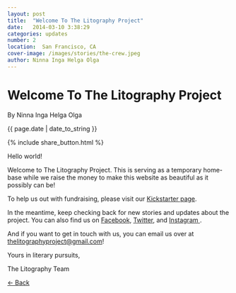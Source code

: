 ```yaml
---
layout: post
title:  "Welcome To The Litography Project"
date:   2014-03-10 3:38:29
categories: updates
number: 2
location:  San Francisco, CA
cover-image: /images/stories/the-crew.jpeg
author: Ninna Inga Helga Olga
---
```

<div class="post-image" style="background-image:url('/images/stories/the-crew.jpeg');">
<h1 class="post-title">Welcome To The Litography Project</h1>
</div>

<p class="author"> By Ninna Inga Helga Olga </p>
<p class="meta">{{ page.date | date_to_string }}</p>

{% include share_button.html %}

<div class="padding">
<p>Hello world!</p>

<p>Welcome to The Litography Project. This is serving as a temporary home-base while we raise the money to make this website as beautiful as it possibly can be!</p>

<p>To help us out with fundraising, please visit our <a href=" http://kck.st/OdtNmZ">  Kickstarter page</a>.</p>

<p>In the meantime, keep checking back for new stories and updates about the project. You can also find us on <a href="https://www.facebook.com/thelitographyproject">Facebook</a>, <a href="https://twitter.com/litographysf">Twitter</a>, and <a href="http://instagram.com/thelitographyproject"> Instagram </a>.</p>

<p>And if you want to get in touch with us, you can email us over at <a href="mailto:thelitographyproject@gmail.com">thelitographyproject@gmail.com</a>!</p>

<p>Yours in literary pursuits, </p>

<p>The Litography Team</p>
</div>

<p class="back-arrow"><a href="/">&larr; Back</a></p>

<input type="hidden" class="post_location" name="post_location" value="San Francisco, CA">
